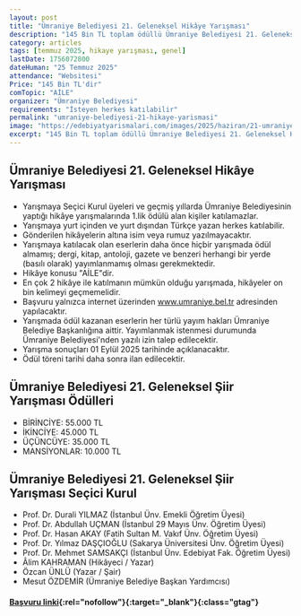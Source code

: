 ```yaml
---
layout: post
title: "Ümraniye Belediyesi 21. Geleneksel Hikâye Yarışması"
description: "145 Bin TL toplam ödüllü Ümraniye Belediyesi 21. Geleneksel Hikâye Yarışması başvuruları herkese açıldı"
category: articles
tags: [temmuz 2025, hikaye yarışması, genel]
lastDate: 1756072800
dateHuman: "25 Temmuz 2025"
attendance: "Websitesi"
Price: "145 Bin TL'dir"
comTopic: "AİLE"
organizer: "Ümraniye Belediyesi"
requirements: "İsteyen herkes katılabilir"
permalink: "umraniye-belediyesi-21-hikaye-yarismasi"
image: "https://edebiyatyarismalari.com/images/2025/haziran/21-umraniye-hikaye-yarismasi.jpeg"
excerpt: "145 Bin TL toplam ödüllü Ümraniye Belediyesi 21. Geleneksel Hikâye Yarışması başvuruları herkese açıldı"
---
```


## Ümraniye Belediyesi 21. Geleneksel Hikâye Yarışması

- Yarışmaya Seçici Kurul üyeleri ve geçmiş yıllarda Ümraniye Belediyesinin yaptığı hikâye yarışmalarında 1.lik ödülü alan kişiler katılamazlar.
- Yarışmaya yurt içinden ve yurt dışından Türkçe yazan herkes katılabilir.
- Gönderilen hikâyelerin altına isim veya rumuz yazılmayacaktır.
- Yarışmaya katılacak olan eserlerin daha önce hiçbir yarışmada ödül almamış; dergi, kitap, antoloji, gazete ve benzeri herhangi bir yerde (basılı olarak) yayımlanmamış olması gerekmektedir.
- Hikâye konusu "AİLE"dir.
- En çok 2 hikâye ile katılmanın mümkün olduğu yarışmada, hikâyeler on bin kelimeyi geçmemelidir.
- Başvuru yalnızca internet üzerinden www.umraniye.bel.tr adresinden yapılacaktır.
- Yarışmada ödül kazanan eserlerin her türlü yayım hakları Ümraniye Belediye Başkanlığına aittir. Yayımlanmak istenmesi durumunda Ümraniye Belediyesi'nden yazılı izin talep edilecektir.
- Yarışma sonuçları 01 Eylül 2025 tarihinde açıklanacaktır.
- Ödül töreni tarihi daha sonra ilan edilecektir.

## Ümraniye Belediyesi 21. Geleneksel Şiir Yarışması Ödülleri
- BİRİNCİYE: 55.000 TL
- İKİNCİYE: 45.000 TL
- ÜÇÜNCÜYE: 35.000 TL
- MANSİYONLAR: 10.000 TL

## Ümraniye Belediyesi 21. Geleneksel Şiir Yarışması Seçici Kurul
- Prof. Dr. Durali YILMAZ (İstanbul Ünv. Emekli Öğretim Üyesi)
- Prof. Dr. Abdullah UÇMAN (İstanbul 29 Mayıs Ünv. Öğretim Üyesi)
- Prof. Dr. Hasan AKAY (Fatih Sultan M. Vakıf Ünv. Öğretim Üyesi)
- Prof. Dr. Yılmaz DAŞÇIOĞLU (Sakarya Üniversitesi Ünv. Öğretim Üyesi)
- Prof. Dr. Mehmet SAMSAKÇI (İstanbul Ünv. Edebiyat Fak. Öğretim Üyesi)
- Âlim KAHRAMAN (Hikâyeci / Yazar)
- Özcan ÜNLÜ (Yazar / Şair)
- Mesut ÖZDEMİR (Ümraniye Belediye Başkan Yardımcısı)


#### [Başvuru linki](https://yarisma.umraniye.bel.tr/yarisma-katil-2.html?ref=edebiyatyarismalari.com){:rel="nofollow"}{:target="_blank"}{:class="gtag"}

